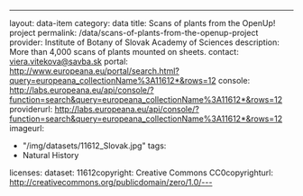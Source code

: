 ---
layout: data-item
category: data
title: Scans of plants from the OpenUp! project
permalink: /data/scans-of-plants-from-the-openup-project
provider: Institute of Botany of Slovak Academy of Sciences
description: More than 4,000 scans of plants mounted on sheets.
contact: viera.vitekova@savba.sk
portal: http://www.europeana.eu/portal/search.html?query=europeana_collectionName%3A11612*&rows=12
console: http://labs.europeana.eu/api/console/?function=search&query=europeana_collectionName%3A11612*&rows=12
providerurl: http://labs.europeana.eu/api/console/?function=search&query=europeana_collectionName%3A11612*&rows=12
imageurl:
  - "/img/datasets/11612_Slovak.jpg"
tags:
  - Natural History

licenses:
dataset: 11612copyright: Creative Commons CC0copyrighturl: http://creativecommons.org/publicdomain/zero/1.0/---
